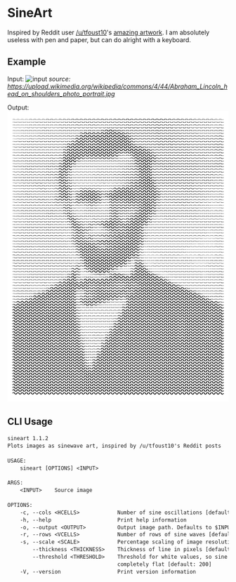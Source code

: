 # SineArt

Inspired by Reddit user [/u/tfoust10](https://www.reddit.com/user/tfoust10)'s [amazing artwork](https://www.reddit.com/r/pics/comments/slh2zg/experimenting_with_new_methods_to_make_single/). I am absolutely useless with pen and paper, but can do alright with a keyboard.


## Example
Input:
![input](https://upload.wikimedia.org/wikipedia/commons/4/44/Abraham_Lincoln_head_on_shoulders_photo_portrait.jpg)
*source: https://upload.wikimedia.org/wikipedia/commons/4/44/Abraham_Lincoln_head_on_shoulders_photo_portrait.jpg*

Output:
![input](./example/lincoln_sine.jpg)

## CLI Usage
```txt
sineart 1.1.2
Plots images as sinewave art, inspired by /u/tfoust10's Reddit posts

USAGE:
    sineart [OPTIONS] <INPUT>

ARGS:
    <INPUT>    Source image

OPTIONS:
    -c, --cols <HCELLS>            Number of sine oscillations [default: 50]
    -h, --help                     Print help information
    -o, --output <OUTPUT>          Output image path. Defaults to $INPUT_sine.jpg
    -r, --rows <VCELLS>            Number of rows of sine waves [default: 50]
    -s, --scale <SCALE>            Percentage scaling of image resolution [default: 100]
        --thickness <THICKNESS>    Thickness of line in pixels [default: 4]
        --threshold <THRESHOLD>    Threshold for white values, so sine waves do not end up
                                   completely flat [default: 200]
    -V, --version                  Print version information
```